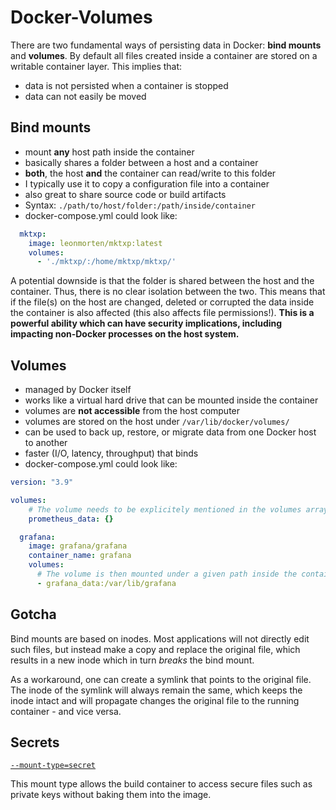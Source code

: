 # Docker-Volumes

There are two fundamental ways of persisting data in Docker: **bind mounts** and **volumes**. By default all files created inside a container are stored on a writable container layer. This implies that:

- data is not persisted when a container is stopped
- data can not easily be moved

## Bind mounts

- mount **any** host path inside the container
- basically shares a folder between a host and a container
- **both**, the host **and** the container can read/write to this folder
- I typically use it to copy a configuration file into a container
- also great to share source code or build artifacts
- Syntax: `./path/to/host/folder:/path/inside/container`
- docker-compose.yml could look like:

```yaml
  mktxp:
    image: leonmorten/mktxp:latest
    volumes:
      - './mktxp/:/home/mktxp/mktxp/'
```

A potential downside is that the folder is shared between the host and the container. Thus, there is no clear isolation between the two. This means that if the file(s) on the host are changed, deleted or corrupted the data inside the container is also affected (this also affects file permissions!). **This is a powerful ability which can have security implications, including impacting non-Docker processes on the host system.**

## Volumes

- managed by Docker itself
- works like a virtual hard drive that can be mounted inside the container
- volumes are **not accessible** from the host computer
- volumes are stored on the host under `/var/lib/docker/volumes/`
- can be used to back up, restore, or migrate data from one Docker host to another
- faster (I/O, latency, throughput) that binds
- docker-compose.yml could look like:

``` yaml
version: "3.9"

volumes:
	# The volume needs to be explicitely mentioned in the volumes array
    prometheus_data: {}

  grafana:
    image: grafana/grafana
    container_name: grafana
    volumes:
      # The volume is then mounted under a given path inside the container
      - grafana_data:/var/lib/grafana
```

## Gotcha

Bind mounts are based on inodes. Most applications will not directly edit such files, but instead make a copy and replace the original file, which results in a new inode which in turn *breaks* the bind mount.

As a workaround, one can create a symlink that points to the original file. The inode of the symlink will always remain the same, which keeps the inode intact and will propagate changes the original file to the running container - and vice versa.

## Secrets

[`--mount-type=secret`](https://docs.docker.com/engine/reference/builder/#run---mounttypesecret)

This mount type allows the build container to access secure files such as private keys without baking them into the image.
